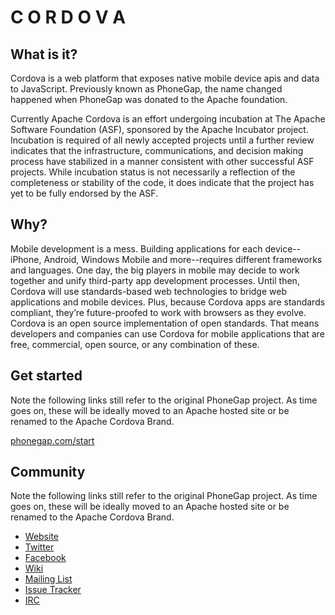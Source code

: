 C  O  R  D  O  V  A
===================

What is it?
-------------------
Cordova is a web platform that exposes native mobile device apis and
data to JavaScript. Previously known as PhoneGap, the name changed
happened when PhoneGap was donated to the Apache foundation.

Currently Apache Cordova is an effort undergoing incubation at The
Apache Software Foundation (ASF), sponsored by the Apache Incubator
project. Incubation is required of all newly accepted projects until a
further review indicates that the infrastructure, communications, and
decision making process have stabilized in a manner consistent with
other successful ASF projects. While incubation status is not
necessarily a reflection of the completeness or stability of the code,
it does indicate that the project has yet to be fully endorsed by the
ASF.

Why?
-------------------
Mobile development is a mess. Building applications for each
device--iPhone, Android, Windows Mobile and more--requires different
frameworks and languages. One day, the big players in mobile may decide
to work together and unify third-party app development processes. Until
then, Cordova will use standards-based web technologies to bridge web
applications and mobile devices. Plus, because Cordova apps are
standards compliant, they’re future-proofed to work with browsers as
they evolve. Cordova is an open source implementation of open
standards. That means developers and companies can use Cordova for
mobile applications that are free, commercial, open source, or any
combination of these.

Get started
-------------------
Note the following links still refer to the original PhoneGap project.
As time goes on, these will be ideally moved to an Apache hosted site or
be renamed to the Apache Cordova Brand.

[phonegap.com/start](http://phonegap.com/start)

Community
-------------------
Note the following links still refer to the original PhoneGap project.
As time goes on, these will be ideally moved to an Apache hosted site or
be renamed to the Apache Cordova Brand.

- [Website](http://incubator.apache.org/cordova/)
- [Twitter](http://twitter.com/phonegap)
- [Facebook](http://facebook.com/phonegap)
- [Wiki](http://wiki.phonegap.com/)
- [Mailing List](http://groups.google.com/group/phonegap)
- [Issue Tracker](https://issues.apache.org/jira/browse/CB)
- [IRC](http://webchat.freenode.net/?channels=#phonegap)
